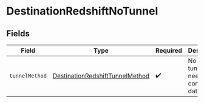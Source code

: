 # DestinationRedshiftNoTunnel


## Fields

| Field                                                                                     | Type                                                                                      | Required                                                                                  | Description                                                                               |
| ----------------------------------------------------------------------------------------- | ----------------------------------------------------------------------------------------- | ----------------------------------------------------------------------------------------- | ----------------------------------------------------------------------------------------- |
| `tunnelMethod`                                                                            | [DestinationRedshiftTunnelMethod](../../models/shared/DestinationRedshiftTunnelMethod.md) | :heavy_check_mark:                                                                        | No ssh tunnel needed to connect to database                                               |